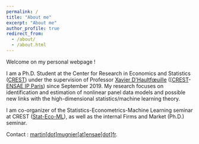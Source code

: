 ```yaml
---
permalink: /
title: "About me"
excerpt: "About me"
author_profile: true
redirect_from: 
  - /about/
  - /about.html
---
```


Welcome on my personal webpage !

I am a Ph.D. Student at the Center for Research in Economics and Statistics ([CREST](http://crest.science/)) under the supervision of Professor [Xavier D'Haultfœuille](https://faculty.crest.fr/xdhaultfoeuille/) ([[CREST](http://crest.science/)-[ENSAE IP Paris](https://www.ensae.fr/)) since September 2019. My research focuses on identification and estimation of nonlinear panel data models and possible new links with the high-dimensional statistics/machine learning theory.

I am co-organizer of the Statistics-Econometrics-Machine Learning seminar at CREST ([Stat-Eco-ML](https://statecoml.github.io/)), as well as the internal Firms and Market (Ph.D.) seminar.

Contact : [martin[dot]mugnier[at]ensae[dot]fr](mailto:martin.mugnier@ensae.fr).


